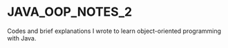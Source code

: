 # JAVA_OOP_NOTES_2

Codes and brief explanations I wrote to learn object-oriented programming with Java.
